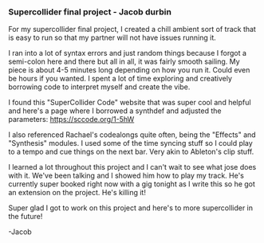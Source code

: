 ### Supercollider final project - Jacob durbin


For my supercollider final project, I created a chill ambient sort of track that is easy to run so that my partner will not have issues running it. 

I ran into a lot of syntax errors and just random things because I forgot a semi-colon here and there but all in all, it was fairly smooth sailing. My piece is about 4-5 minutes long depending on how you run it. Could even be hours if you wanted. I spent a lot of time exploring and creatively borrowing code to interpret myself and create the vibe. 


I found this "SuperCollider Code" website that was super cool and helpful and here's a page where I borrowed a synthdef and adjusted the parameters: https://sccode.org/1-5hW

I also referenced Rachael's codealongs quite often, being the "Effects" and "Synthesis" modules. I used some of the time syncing stuff so I could play to a tempo and cue things on the next bar. Very akin to Ableton's clip stuff.

I learned a lot throughout this project and I can't wait to see what jose does with it. We've been talking and I showed him how to play my track. He's currently super booked right now with a gig tonight as I write this so he got an extension on the project. He's killing it!


Super glad I got to work on this project and here's to more supercollider in the future!


-Jacob